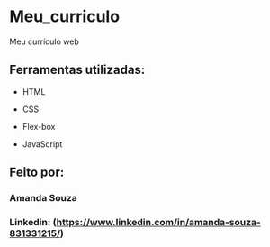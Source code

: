 # Meu_curriculo
Meu currículo web 


## Ferramentas utilizadas:

* HTML

* CSS

* Flex-box

* JavaScript

## Feito por:

### Amanda Souza

### Linkedin: (https://www.linkedin.com/in/amanda-souza-831331215/)

